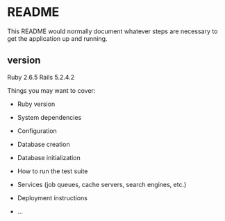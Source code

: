 # README

This README would normally document whatever steps are necessary to get the
application up and running.

## version
Ruby 2.6.5
Rails 5.2.4.2

Things you may want to cover:

* Ruby version

* System dependencies

* Configuration

* Database creation

* Database initialization

* How to run the test suite

* Services (job queues, cache servers, search engines, etc.)

* Deployment instructions

* ...
